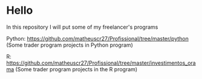 # Hello
In this repository I will put some of my freelancer's programs

Python:
https://github.com/matheuscr27/Profissional/tree/master/python
(Some trader program projects in Python program)

R:
https://github.com/matheuscr27/Profissional/tree/master/investimentos_orama
(Some trader program projects in the R program)
